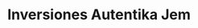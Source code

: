 ---
title: "Inversiones Autentika Jem"
url: /caracas/inversiones-autentika-jem/
shop: radiotecnia
---